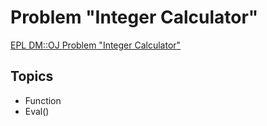 # Problem "Integer Calculator"
[EPL DM::OJ Problem "Integer Calculator"](https://oj.epl.tw/problem/w08p004)

## Topics
- Function
- Eval()
